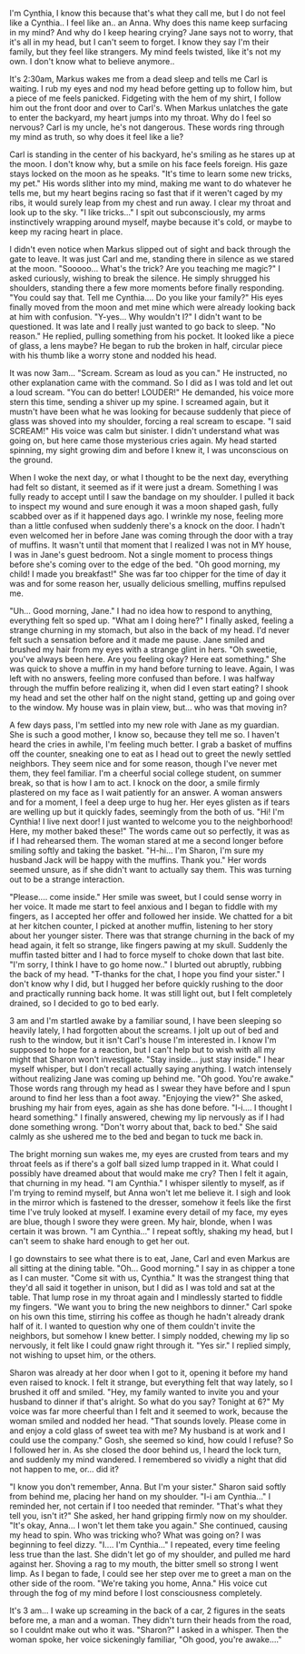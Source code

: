I'm Cynthia, I know this because that's what they call me, but I do not feel like a Cynthia.. I feel like an..  an Anna. Why does this name keep surfacing in my mind? And why do I keep hearing crying? Jane says not to worry, that it's all in my head, but I can't seem to forget. I know they say I'm their family, but they feel like strangers. My mind feels twisted, like it's not my own. I don't know what to believe anymore..

It's 2:30am, Markus wakes me from a dead sleep and tells me Carl is waiting. I rub my eyes and nod my head before getting up to follow him, but a piece of me feels panicked. Fidgeting with the hem of my shirt, I follow him out the front door and over to Carl's. When Markus unlatches the gate to enter the backyard, my heart jumps into my throat. Why do I feel so nervous? Carl is my uncle, he's not dangerous. These words ring through my mind as truth, so why does it feel like a lie? 

Carl is standing in the center of his backyard, he's smiling as he stares up at the moon. I don't know why, but a smile on his face feels foreign. His gaze stays locked on the moon as he speaks. "It's time to learn some new tricks, my pet." His words slither into my mind, making me want to do whatever he tells me, but my heart begins racing so fast that if it weren't caged by my ribs, it would surely leap from my chest and run away. I clear my throat and look up to the sky. "I like tricks..." I spit out subconsciously, my arms instinctively wrapping around myself, maybe because it's cold, or maybe to keep my racing heart in place. 

I didn't even notice when Markus slipped out of sight and back through the gate to leave. It was just Carl and me, standing there in silence as we stared at the moon. "Sooooo... What's the trick? Are you teaching me magic?" I asked curiously, wishing to break the silence. He simply shrugged his shoulders, standing there a few more moments before finally responding. "You could say that. Tell me Cynthia.... Do you like your family?" His eyes finally moved from the moon and met mine which were already looking back at him with confusion. "Y-yes... Why wouldn't I?" I didn't want to be questioned. It was late and I really just wanted to go back to sleep. "No reason." He replied, pulling something from his pocket. It looked like a piece of glass, a lens maybe? He began to rub the broken in half, circular piece with his thumb like a worry stone and nodded his head. 

It was now 3am... "Scream. Scream as loud as you can." He instructed, no other explanation came with the command. So I did as I was told and let out a loud scream. "You can do better! LOUDER!" He demanded, his voice more stern this time, sending a shiver up my spine. I screamed again, but it mustn't have been what he was looking for because suddenly that piece of glass was shoved into my shoulder, forcing a real scream to escape. "I said SCREAM!" His voice was calm but sinister. I didn't understand what was going on, but here came those mysterious cries again. My head started spinning, my sight growing dim and before I knew it, I was unconscious on the ground. 

When I woke the next day, or what I thought to be the next day, everything had felt so distant, it seemed as if it were just a dream. Something I was fully ready to accept until I saw the bandage on my shoulder. I pulled it back to inspect my wound and sure enough it was a moon shaped gash, fully scabbed over as if it happened days ago. I wrinkle my nose, feeling more than a little confused when suddenly there's a knock on the door. I hadn't even welcomed her in before Jane was coming through the door with a tray of muffins. It wasn't until that moment that I realized I was not in MY house, I was in Jane's guest bedroom. Not a single moment to process things before she's coming over to the edge of the bed. "Oh good morning, my child! I made you breakfast!" She was far too chipper for the time of day it was and for some reason her, usually delicious smelling, muffins repulsed me. 

"Uh... Good morning, Jane." I had no idea how to respond to anything, everything felt so sped up. "What am I doing here?" I finally asked, feeling a strange churning in my stomach, but also in the back of my head. I'd never felt such a sensation before and it made me pause. Jane smiled and brushed my hair from my eyes with a strange glint in hers. "Oh sweetie, you've always been here. Are you feeling okay? Here eat something." She was quick to shove a muffin in my hand before turning to leave. Again, I was left with no answers, feeling more confused than before. I was halfway through the muffin before realizing it, when did I even start eating? I shook my head and set the other half on the night stand, getting up and going over to the window. My house was in plain view, but... who was that moving in?

A few days pass, I'm settled into my new role with Jane as my guardian. She is such a good mother, I know so, because they tell me so. I haven't heard the cries in awhile, I'm feeling much better. I grab a basket of muffins off the counter, sneaking one to eat as I head out to greet the newly settled neighbors. They seem nice and for some reason, though I've never met them, they feel familiar. I'm a cheerful social college student, on summer break, so that is how I am to act. I knock on the door, a smile firmly plastered on my face  as I wait patiently for an answer. A woman answers and for a moment, I feel a deep urge to hug her. Her eyes glisten as if tears are welling up but it quickly fades, seemingly from the both of us. "Hi! I'm Cynthia! I live next door! I just wanted to welcome you to the neighborhood! Here, my mother baked these!" The words came out so perfectly, it was as if I had rehearsed them. The woman stared at me a second longer before smiling softly and taking the basket. "H-hi... I'm Sharon, I'm sure my husband Jack will be happy with the muffins. Thank you." Her words seemed unsure, as if she didn't want to actually say them. This was turning out to be a strange interaction.

"Please.... come inside." Her smile was sweet, but I could sense worry in her voice. It made me start to feel anxious and I began to fiddle with my fingers, as I accepted her offer and followed her inside. We chatted for a bit at her kitchen counter, I picked at another muffin, listening to her story about her younger sister. There was that strange churning in the back of my head again, it felt so strange, like fingers pawing at my skull. Suddenly the muffin tasted bitter and I had to force myself to choke down that last bite. "I'm sorry, I think I have to go home now.." I blurted out abruptly, rubbing the back of my head.  "T-thanks for the chat, I hope you find your sister." I don't know why I did, but I hugged her before quickly rushing to the door and practically running back home. It was still light out, but I felt completely drained, so I decided to go to bed early. 

3 am and I'm startled awake by a familiar sound, I have been sleeping so heavily lately, I had forgotten about the screams. I jolt up out of bed and rush to the window, but it isn't Carl's house I'm interested in. I know I'm supposed to hope for a reaction, but I can't help but to wish with all my might that Sharon won't investigate. "Stay inside... just stay inside." I hear myself whisper, but I don't recall actually saying anything. I watch intensely without realizing Jane was coming up behind me. "Oh good. You're awake." Those words rang through my head as I swear they have before and I spun around to find her less than a foot away. "Enjoying the view?" She asked, brushing my hair from eyes, again as she has done before. "I-i.... I thought I heard something." I finally answered, chewing my lip nervously as if I had done something wrong. "Don't worry about that, back to bed." She said calmly as she ushered me to the bed and began to tuck me back in.

The bright morning sun wakes me, my eyes are crusted from tears and my throat feels as if there's a golf ball sized lump trapped in it. What could I possibly have dreamed about that would make me cry? Then I felt it again, that churning in my head. "I am Cynthia." I whisper silently to myself, as if I'm trying to remind myself, but Anna won't let me believe it. I sigh and look in the mirror which is fastened to the dresser, somehow it feels like the first time I've truly looked at myself. I examine every detail of my face, my eyes are blue, though I swore they were green. My hair, blonde, when I was certain it was brown. "I am Cynthia..." I repeat softly, shaking my head, but I can't seem to shake hard enough to get her out. 

I go downstairs to see what there is to eat, Jane, Carl and even Markus are all sitting at the dining table. "Oh... Good morning." I say in as chipper a tone as I can muster. "Come sit with us, Cynthia." It was the strangest thing that they'd all said it together in unison, but I did as I was told and sat at the table. That lump rose in my throat again and I mindlessly started to fiddle my fingers. "We want you to bring the new neighbors to dinner." Carl spoke on his own this time, stirring his coffee as though he hadn't already drank half of it. I wanted to question why one of them couldn't invite the neighbors, but somehow I knew better. I simply nodded, chewing my lip so nervously, it felt like I could gnaw right through it. "Yes sir." I replied simply, not wishing to upset him, or the others. 

Sharon was already at her door when I got to it, opening it before my hand even raised to knock. I felt it strange, but everything felt that way lately, so I brushed it off and smiled. "Hey, my family wanted to invite you and your husband to dinner if that's alright. So what do you say? Tonight at 6?" My voice was far more cheerful than I felt and it seemed to work, because the woman smiled and nodded her head. "That sounds lovely. Please come in and enjoy a cold glass of sweet tea with me? My husband is at work and I could use the company." Gosh, she seemed so kind, how could I refuse? So I followed her in. As she closed the door behind us, I heard the lock turn, and suddenly my mind wandered. I remembered so vividly a night that did not happen to me, or... did it? 

"I know you don't remember, Anna. But I'm your sister." Sharon said softly from behind me, placing her hand on my shoulder. "I-i am Cynthia..." I reminded her, not certain if I too needed that reminder. "That's what they tell you, isn't it?" She asked, her hand gripping firmly now on my shoulder. "It's okay, Anna... I won't let them take you again." She continued, causing my head to spin. Who was tricking who? What was going on? I was beginning to feel dizzy. "I.... I'm Cynthia..." I repeated, every time feeling less true than the last. She didn't let go of my shoulder, and pulled me hard against her. Shoving a rag to my mouth, the bitter smell so strong I went limp. As I began to fade, I could see her step over me to greet a man on the other side of the room. "We're taking you home, Anna." His voice cut through the fog of my mind before I lost consciousness completely.  

It's 3 am... I wake up screaming in the back of a car, 2 figures in the seats before me, a man and a woman. They didn't turn their heads from the road, so I couldnt make out who it was. "Sharon?" I asked in a whisper. Then the woman spoke, her voice sickeningly familiar, "Oh good, you're awake...."